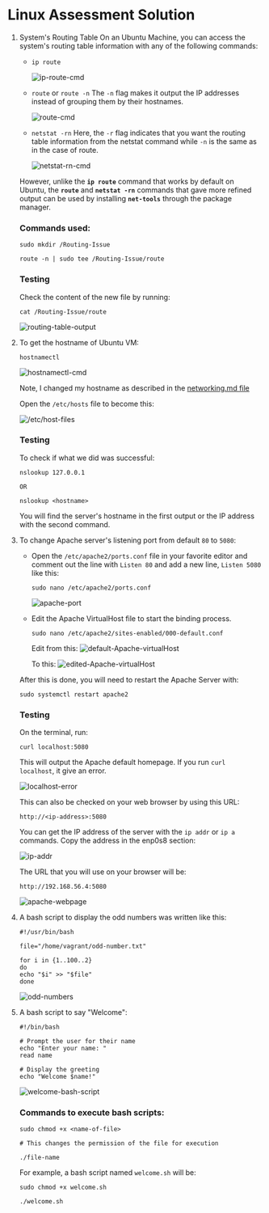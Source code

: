 # Linux Assessment Solution

1. System's Routing Table
   On an Ubuntu Machine, you can access the system's routing table information with any of the following commands:

   - `ip route`
  
        ![ip-route-cmd](images/ip-route-cmd.png "ip-route-cmd")

    - `route` or `route -n`
        The `-n` flag makes it output the IP addresses instead of grouping them by their hostnames. 

        ![route-cmd](images/route-cmd.png "route-cmd")

    - `netstat -rn`
        Here, the `-r` flag indicates that you want the routing table information from the netstat command while `-n` is the same as in the case of route.

        ![netstat-rn-cmd](images/netstat-rn-cmd.png "netstat-rn-cmd")

    However, unlike the <b>`ip route`</b> command that works by default on Ubuntu, the <b>`route`</b> and <b>`netstat -rn`</b> commands that gave more refined output can be used by installing <b>`net-tools`</b> through the package manager.

    ### <b>Commands used:</b>

    ```
    sudo mkdir /Routing-Issue

    route -n | sudo tee /Routing-Issue/route
    ```

    ### Testing
    Check the content of the new file by running:

    ```
    cat /Routing-Issue/route
    ```

    ![routing-table-output](images/routing-issue.png "routing-table-output")


2. To get the hostname of Ubuntu VM:
   
    ```
    hostnamectl
    ```
    ![hostnamectl-cmd](images/hostnamectl.png "hostnamectl-cmd")

    Note, I changed my hostname as described in the [networking.md file](./networking.md)

    Open the `/etc/hosts` file to become this:

    ![/etc/host-files](images/etc-host-file.png "/etc/host-files")

    ### Testing
    To check if what we did was successful:

    ```
    nslookup 127.0.0.1

    OR

    nslookup <hostname>
    ``` 

    You will find the server's hostname in the first output or the IP address with the second command.




3. To change Apache server's listening port from default `80` to `5080`:

   - Open the `/etc/apache2/ports.conf` file in your favorite editor and comment out the line with `Listen 80` and add a new line, `Listen 5080` like this:

        ```
        sudo nano /etc/apache2/ports.conf
        ```

        ![apache-port](images/apache-port.png "apache-port")

    - Edit the Apache VirtualHost file to start the binding process.

        ```
        sudo nano /etc/apache2/sites-enabled/000-default.conf
        ```

        Edit from this:
        ![default-Apache-virtualHost](images/default-vitualhost.png "default-Apache-virtualHost")

        To this:
        ![edited-Apache-virtualHost](images/edited-virtualhost.png "edited-Apache-virtualHost")

    After this is done, you will need to restart the Apache Server with:

    ```
    sudo systemctl restart apache2
    ```

    ### Testing

    On the terminal, run:
    
    ```
    curl localhost:5080
    ```
    This will output the Apache default homepage.
    If you run `curl localhost`, it give an error.
    
    ![localhost-error](images/localhost-error.png "localhost-error") 
    
    This can also be checked on your web browser by using this URL:
    
    ```
    http://<ip-address>:5080
    ```
    You can get the IP address of the server with the `ip addr` or `ip a` commands. Copy the address in the enp0s8 section: 

    ![ip-addr](images/ip-addr.png "ip-addr")

    The URL that you will use on your browser will be:

    ```
    http://192.168.56.4:5080
    ```

    ![apache-webpage](images/apache-webpage.png "apache-webpage")


4. A bash script to display the odd numbers was written like this:

    ```
    #!/usr/bin/bash

    file="/home/vagrant/odd-number.txt"

    for i in {1..100..2}
    do
    echo "$i" >> "$file"
    done
    ```

    ![odd-numbers](images/odd-numbers.png "odd-numbers")

5. A bash script to say "Welcome":

    ```
    #!/bin/bash

    # Prompt the user for their name
    echo "Enter your name: "
    read name

    # Display the greeting
    echo "Welcome $name!"
    ```

    ![welcome-bash-script](images/welcome-bash.png "welcome-bash-script")

    ### Commands to execute bash scripts:

    ``` 
    sudo chmod +x <name-of-file>

    # This changes the permission of the file for execution

    ./file-name
    ```

    For example, a bash script named `welcome.sh` will be:

    ```
    sudo chmod +x welcome.sh

    ./welcome.sh
    ```








